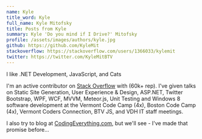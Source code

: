 ```yaml
---
name: Kyle
title_word: Kyle
full_name: Kyle Mitofsky
title: Posts from Kyle
summary: Kyle 'Do you mind if I Drive?' Mitofsky
profile: /assets/images/authors/kyle.jpg
github: https://github.com/KyleMit
stackoverflow: https://stackoverflow.com/users/1366033/kylemit
twitter: https://twitter.com/KyleMitBTV
---
```


I like .NET Development, JavaScript, and Cats

I'm an active contributor on [Stack Overflow](https://stackoverflow.com/users/1366033/kylemit) with (60k+ rep).  I've given talks on Static Site Generation, User Experience & Design, ASP.NET, Twitter Bootstrap, WPF, WCF, MVVM, Meteor.js, Unit Testing and Windows 8 software development at the Vermont Code Camp (4x), Boston Code Camp (4x), Vermont Coders Connection, BTV JS, and VDH IT staff meetings.

I also try to blog at [CodingEverything.com](http://www.codingeverything.com/), but we'll see - I've made that promise before...